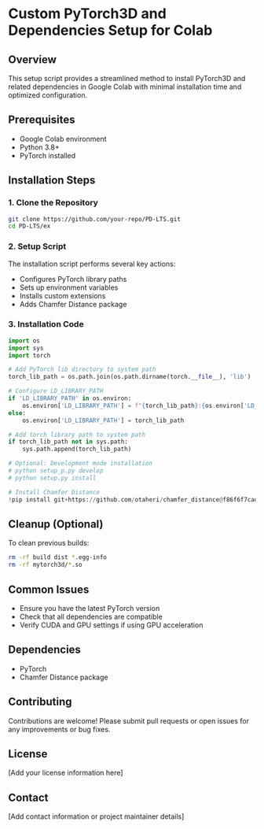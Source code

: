 # Custom PyTorch3D and Dependencies Setup for Colab

## Overview
This setup script provides a streamlined method to install PyTorch3D and related dependencies in Google Colab with minimal installation time and optimized configuration.

## Prerequisites
- Google Colab environment
- Python 3.8+
- PyTorch installed

## Installation Steps

### 1. Clone the Repository
```bash
git clone https://github.com/your-repo/PD-LTS.git
cd PD-LTS/ex
```

### 2. Setup Script
The installation script performs several key actions:
- Configures PyTorch library paths
- Sets up environment variables
- Installs custom extensions
- Adds Chamfer Distance package

### 3. Installation Code
```python
import os
import sys
import torch

# Add PyTorch lib directory to system path
torch_lib_path = os.path.join(os.path.dirname(torch.__file__), 'lib')

# Configure LD_LIBRARY_PATH
if 'LD_LIBRARY_PATH' in os.environ:
    os.environ['LD_LIBRARY_PATH'] = f"{torch_lib_path}:{os.environ['LD_LIBRARY_PATH']}"
else:
    os.environ['LD_LIBRARY_PATH'] = torch_lib_path

# Add torch library path to system path
if torch_lib_path not in sys.path:
    sys.path.append(torch_lib_path)

# Optional: Development mode installation
# python setup_p.py develop
# python setup.py install

# Install Chamfer Distance
!pip install git+https://github.com/otaheri/chamfer_distance@f86f6f7cadd3aca642704573d1626c67ca2e2846
```

## Cleanup (Optional)
To clean previous builds:
```bash
rm -rf build dist *.egg-info
rm -rf mytorch3d/*.so
```

## Common Issues
- Ensure you have the latest PyTorch version
- Check that all dependencies are compatible
- Verify CUDA and GPU settings if using GPU acceleration

## Dependencies
- PyTorch
- Chamfer Distance package

## Contributing
Contributions are welcome! Please submit pull requests or open issues for any improvements or bug fixes.

## License
[Add your license information here]

## Contact
[Add contact information or project maintainer details]
